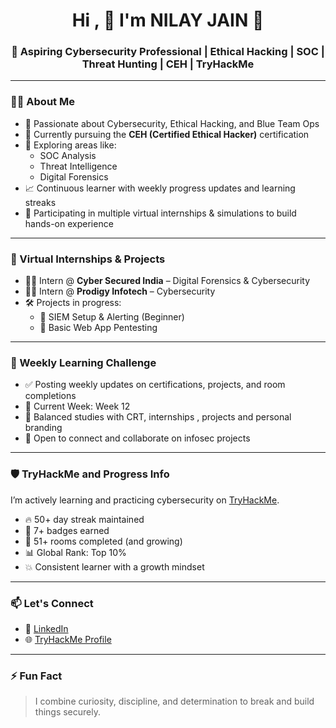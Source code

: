 <h1 align="center">Hi , 👋 I'm NILAY JAIN 👋 </h1>
<h3 align="center">🚀 Aspiring Cybersecurity Professional | Ethical Hacking | SOC | Threat Hunting | CEH | TryHackMe</h3>

---

### 🧑‍💻 About Me

- 🌟 Passionate about Cybersecurity, Ethical Hacking, and Blue Team Ops  
- 🔐 Currently pursuing the **CEH (Certified Ethical Hacker)** certification  
- 🧠 Exploring areas like:
  - SOC Analysis
  - Threat Intelligence
  - Digital Forensics
- 📈 Continuous learner with weekly progress updates and learning streaks  
- 🧩 Participating in multiple virtual internships & simulations to build hands-on experience

---

### 💼 Virtual Internships & Projects

- 👩‍💻 Intern @ **Cyber Secured India** – Digital Forensics & Cybersecurity  
- 👩‍💻 Intern @ **Prodigy Infotech** – Cybersecurity  
- 🛠️ Projects in progress:
  - 🔸 SIEM Setup & Alerting (Beginner)
  - 🔸 Basic Web App Pentesting 
---

### 🧠 Weekly Learning Challenge

- ✅ Posting weekly updates on certifications, projects, and room completions  
- 📅 Current Week: Week 12  
- 🔁 Balanced studies with CRT, internships , projects and personal branding  
- 💬 Open to connect and collaborate on infosec projects  

---

### 🛡️ TryHackMe and Progress Info

I’m actively learning and practicing cybersecurity on [TryHackMe](https://tryhackme.com/p/NilayJain).

- 🔥 50+ day streak maintained  
- 🏅 7+ badges earned  
- 🏁 51+ rooms completed (and growing)  
- 📊 Global Rank: Top 10%  
- 💥 Consistent learner with a growth mindset  

---

### 📫 Let's Connect

- 💼 [LinkedIn](https://www.linkedin.com/in/nilayjain26)
- 🌐 [TryHackMe Profile](https://tryhackme.com/p/NilayJain)

---

### ⚡ Fun Fact

> I combine curiosity, discipline, and determination to break and build things securely.
